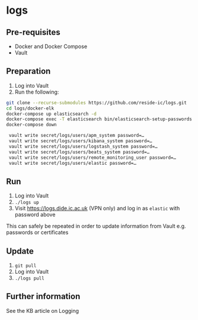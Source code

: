 # logs

## Pre-requisites

- Docker and Docker Compose
- Vault

## Preparation

1. Log into Vault
2. Run the following:

```sh
git clone --recurse-submodules https://github.com/reside-ic/logs.git
cd logs/docker-elk
docker-compose up elasticsearch -d
docker-compose exec -T elasticsearch bin/elasticsearch-setup-passwords auto --batch
docker-compose down

 vault write secret/logs/users/apm_system password=…
 vault write secret/logs/users/kibana_system password=…
 vault write secret/logs/users/logstash_system password=…
 vault write secret/logs/users/beats_system password=…
 vault write secret/logs/users/remote_monitoring_user password=…
 vault write secret/logs/users/elastic password=…
```

## Run

1. Log into Vault
1. `./logs up`
1. Visit https://logs.dide.ic.ac.uk (VPN only) and log in as `elastic` with password above

This can safely be repeated in order to update information from Vault e.g. passwords or certificates

## Update

1. `git pull`
1. Log into Vault
1. `./logs pull`

## Further information

See the KB article on Logging
